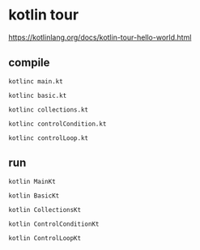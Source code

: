 # kotlin tour

https://kotlinlang.org/docs/kotlin-tour-hello-world.html

## compile

```shell
kotlinc main.kt
```

```shell
kotlinc basic.kt
```

```shell
kotlinc collections.kt
```

```shell
kotlinc controlCondition.kt
```

```shell
kotlinc controlLoop.kt
```

## run

```shell
kotlin MainKt
```

```shell
kotlin BasicKt
```

```shell
kotlin CollectionsKt
```

```shell
kotlin ControlConditionKt
```

```shell
kotlin ControlLoopKt
```
